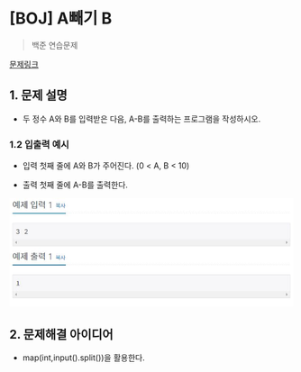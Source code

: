 # [BOJ] A빼기 B

> 백준 연습문제

[문제링크](https://www.acmicpc.net/problem/1001)

## 1. 문제 설명
- 두 정수 A와 B를 입력받은 다음, A-B를 출력하는 프로그램을 작성하시오.


### 1.2 입출력 예시

- 입력
  첫째 줄에 A와 B가 주어진다. (0 < A, B < 10)
  
- 출력
  첫째 줄에 A-B를 출력한다.

<img src='입출력 예시.JPG'>

## 2. 문제해결 아이디어
- map(int,input().split())을 활용한다.